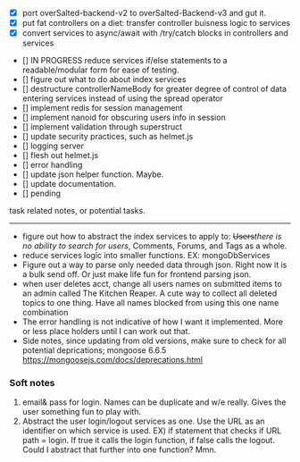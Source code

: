 - [x] port overSalted-backend-v2 to overSalted-Backend-v3 and gut it.
- [x] put fat controllers on a diet: transfer controller buisness logic to services
- [x] convert services to async/await with /try/catch blocks in controllers and services
- [] IN PROGRESS reduce services if/else statements to a readable/modular form for ease of testing.
- [] figure out what to do about index services
- [] destructure controllerNameBody for greater degree of control of data entering services instead of using the
  spread operator
- [] implement redis for session management
- [] implement nanoid for obscuring users info in session
- [] implement validation through superstruct
- [] update security practices, such as helmet.js
- [] logging server
- [] flesh out helmet.js
- [] error handling
- [] update json helper function. Maybe.
- [] update documentation.
- [] pending


task related notes, or potential tasks.

---

* figure out how to abstract the index services to apply to: ~~Users~~_there is no ability to search for users_,
   Comments,
   Forums, and Tags as a whole.
* reduce services logic into smaller functions. EX: mongoDbServices 
* Figure out a way to parse only needed data through json. Right now it is a bulk send off. Or just make life fun for frontend parsing json. 
* when user deletes acct, change all users names on submitted items to an admin called The Kitchen Reaper. A cute
   way to
   collect all deleted topics to one thing. Have all names blocked from using this one name combination 
* The error handling is not indicative of how I want it implemented. More or less place holders until I can work out that. 
* Side notes, since updating from old versions, make sure to check for all potential deprications;
mongoose 6.6.5 https://mongoosejs.com/docs/deprecations.html

### Soft notes

1) email& pass for login. Names can be duplicate and w/e really. Gives the user something fun to play with.
2) Abstract the user login/logout services as one. Use the URL as an identifier on which service is used. EX)
   if statement that checks if URL path = login. If true it calls the login function, if false calls the logout.
   Could I abstract that further into one function? Mmn.
